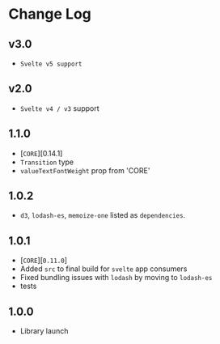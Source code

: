# Change Log

## v3.0

- `Svelte v5 support`

## v2.0

- `Svelte v4 / v3` support

## 1.1.0
- [`CORE`][0.14.1]
- `Transition` type
- `valueTextFontWeight` prop from 'CORE'

## 1.0.2
- `d3`, `lodash-es`, `memoize-one` listed as `dependencies`.

## 1.0.1
- [`CORE`][`0.11.0`]
- Added `src` to final build for `svelte` app consumers
- Fixed bundling issues with `lodash` by moving to `lodash-es`
- tests

## 1.0.0
- Library launch